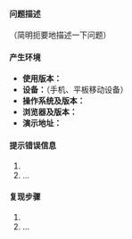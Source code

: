 <!--
【重要】如何提Issues： 
  1、不要浪费维护者时间。
  2、不要让维护者帮你学习 vue，帮你熟悉 vue-loader，甚至帮你写代码。
  3、不要认为随便一句话就能让维护者明白你的意思，我没有你想象的那么厉害。
  4、不要提没有任何意义的、代码中带有业务逻辑不方便重现的 issue。
  5、直接关闭你的 issue 不是对你不满，是你提问题方式不对，没有必要再浪费时间说明为什么要关闭你的 issue。
-->

#### 问题描述 

（简明扼要地描述一下问题）

#### 产生环境

- **使用版本：**
- **设备：**（手机、平板移动设备）
- **操作系统及版本：**
- **浏览器及版本：**
- **演示地址：**

#### 提示错误信息

1. 
2. ...

#### 复现步骤

1. 
2. ...
